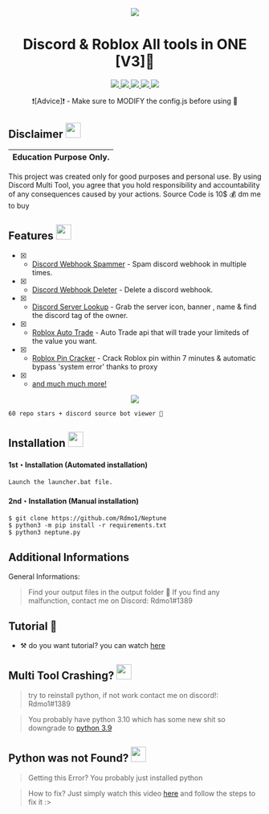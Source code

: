 <p align="center">
  <img src="https://cdn.discordapp.com/attachments/1006899534078685254/1016643954718015519/unknown.png">
</p>


<h1 align="center">Discord & Roblox All tools in ONE [V3]🔧</h1>
<p align="center">
  <a href="https://github.com/Rdmo1/DisRo-Multi-Tool/blob/main/LICENSE">
    <img src="https://img.shields.io/badge/License-MIT-important">
  </a>
  <a href="https://www.python.org">
    <img src="https://img.shields.io/badge/Python-3.9-informational.svg">
  </a>
  <a href="https://github.com/AstraaDev/Discord-All-Tools-In-One">
    <img src="https://img.shields.io/badge/covarage-95%25-green">
  </a>
  <a href="https://github.com/AstraaDev">
    <img src="https://img.shields.io/github/repo-size/Rdmo1/Premium-Pack.svg?label=Repo%20size&style=flat-square">
  </a>
  <a href="https://github.com/Rdmo1">
    <img src="https://gpvc.arturio.dev/Rdmo1">
  </a>
</p>

<p align="center">
  ❗[Advice]❗ - Make sure to MODIFY the config.js before using 🧩
</p>

## Disclaimer  <img src="https://media.giphy.com/media/hvRJCLFzcasrR4ia7z/giphy.gif" width="30px"/>
</h1>

|Education Purpose Only.|
|-------------------------------------------------|
This project was created only for good purposes and personal use.
By using Discord Multi Tool, you agree that you hold responsibility and accountability of any consequences caused by your actions.
Source Code is 10$ 💰 dm me to buy

## Features  <img src="https://cdn3.emoji.gg/emojis/7277_green_flame.gif" width="30px"/>
</h1>


- [x] - [Discord Webhook Spammer]() - Spam discord webhook in multiple times.
- [x] - [Discord Webhook Deleter]() - Delete a discord webhook.
- [x] - [Discord Server Lookup]() - Grab the server icon, banner , name & find the discord tag of the owner.
- [x] - [Roblox Auto Trade]() - Auto Trade api that will trade your limiteds of the value you want.
- [x] - [Roblox Pin Cracker]() - Crack Roblox pin within 7 minutes & automatic bypass 'system error' thanks to proxy
- [x] - [and much much more!]() 


<p align="center">
  <img src="https://camo.githubusercontent.com/b4909d8c45134b255c5e0c959cbca68f655d044e944c39fdcd91bbbb5d58eb1e/68747470733a2f2f692e646973636f72642e66722f5053532e706e67">
</p>

```
60 repo stars + discord source bot viewer 👀
```


## Installation <img src="https://cdn3.emoji.gg/emojis/7277_green_flame.gif" width="30px"/>
</h1>

#### 1st・Installation (Automated installation)
```
Launch the launcher.bat file.
```

#### 2nd・Installation (Manual installation)
```
$ git clone https://github.com/Rdmo1/Neptune
$ python3 -m pip install -r requirements.txt
$ python3 neptune.py
```

## Additional Informations 
General Informations:
> Find your output files in the output folder 📁
> If you find any malfunction, contact me on Discord: Rdmo1#1389

## Tutorial 🔦
- ⚒️ do you want tutorial? you can watch [here](https://streamable.com/s5de26)

## Multi Tool Crashing? <img src="https://cdn3.emoji.gg/emojis/7277_green_flame.gif" width="30px"/>
</h1>

> try to reinstall python, if not work contact me on discord!: Rdmo1#1389

> You probably have python 3.10 which has some new shit so downgrade to [python 3.9](https://www.python.org/downloads/release/python-397/)

## Python was not Found? <img src="https://cdn3.emoji.gg/emojis/7277_green_flame.gif" width="30px"/>
</h1>

> Getting this Error? You probably just installed python

> How to fix? Just simply watch this video [here](https://youtu.be/uBnbVqUmZaQ) and follow the steps to fix it :>



